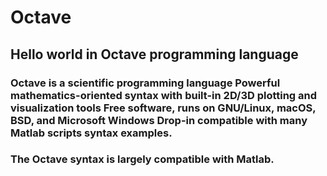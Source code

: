 # Octave
## Hello world in Octave programming language

### Octave is a scientific programming language Powerful mathematics-oriented syntax with built-in 2D/3D plotting and visualization tools Free software, runs on GNU/Linux, macOS, BSD, and Microsoft Windows Drop-in compatible with many Matlab scripts syntax examples.

### The Octave syntax is largely compatible with Matlab.